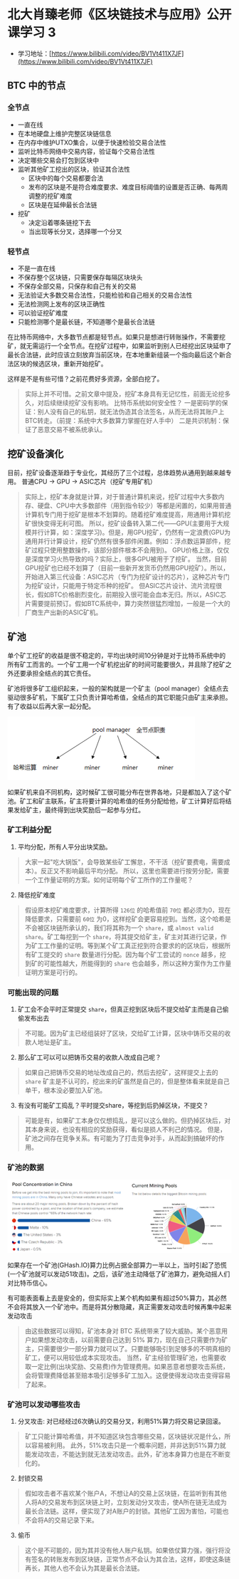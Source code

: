 # 北大肖臻老师《区块链技术与应用》公开课学习 3
* 学习地址：[https://www.bilibili.com/video/BV1Vt411X7JF](https://www.bilibili.com/video/BV1Vt411X7JF)

## BTC 中的节点

### 全节点
* 一直在线
* 在本地硬盘上维护完整区块链信息
* 在内存中维护UTXO集合，以便于快速检验交易合法性
* 监听比特币网络中交易内容，验证每个交易合法性
* 决定哪些交易会打包到区块中
* 监听其他矿工挖出的区块，验证其合法性
  * 区块中的每个交易都要合法
  * 发布的区块是不是符合难度要求、难度目标阈值的设置是否正确、每两周调整的挖矿难度
  * 区块是在延伸最长合法链
* 挖矿
  * 决定沿着哪条链挖下去
  * 当出现等长分叉，选择哪一个分叉

### 轻节点
* 不是一直在线
* 不保存整个区块链，只需要保存每隔区块块头
* 不保存全部交易，只保存和自己有关的交易
* 无法验证大多数交易合法性，只能检验和自己相关的交易合法性
* 无法检测网上发布的区块正确性
* 可以验证挖矿难度
* 只能检测哪个是最长链，不知道哪个是最长合法链

在比特币网络中，大多数节点都是轻节点。如果只是想进行转账操作，不需要挖矿，就无需运行一个全节点。在挖矿过程中，如果监听到别人已经挖出区块延申了最长合法链，此时应该立刻放弃当前区块，在本地重新组装一个指向最后这个新合法区块的候选区块，重新开始挖矿。

这样是不是有些可惜？之前花费好多资源，全部白挖了。
> 实际上并不可惜。之前文章中提及，挖矿本身具有无记忆性，前面无论挖多久，对后续继续挖矿没有影响。
比特币系统如何安全性？
> 一是密码学的保证：别人没有自己的私钥，就无法伪造其合法签名，从而无法将其账户上BTC转走。（前提：系统中大多数算力掌握在好人手中）
> 二是共识机制：保证了恶意交易不被系统承认。

## 挖矿设备演化
目前，挖矿设备逐渐趋于专业化，其经历了三个过程，总体趋势从通用到越来越专用。
普通CPU -> GPU -> ASIC芯片（挖矿专用矿机）
> 实际上，挖矿本身就是计算，对于普通计算机来说，挖矿过程中大多数内存、硬盘、CPU中大多数部件（用到指令较少）等都是闲置的，如果用普通计算机专门用于挖矿是根本不划算的。随着挖矿难度提高，用通用计算机挖矿很快变得无利可图。
> 所以，挖矿设备转入第二代——GPU(主要用于大规模并行计算，如：深度学习)。但是，用GPU挖矿，仍然有一定浪费(GPU为通用并行计算设计，挖矿仍然有很多部件闲置。例如：浮点数运算部件，挖矿过程只使用整数操作，该部分部件根本不会用到)。
GPU价格上涨，仅仅是深度学习火热导致的吗？实际上，很多GPU被用于了挖矿。
> 当然，目前GPU挖矿也已经不划算了（目前一些新开发货币仍然用GPU挖矿）。所以，开始进入第三代设备：ASIC芯片（专门为挖矿设计的芯片），这种芯片专门为挖矿设计，只能用于特定币种的挖矿。
> 但ASIC芯片设计、流片流程很长，假如BTC价格剧烈变化，前期投入很可能会血本无归。所以，ASIC芯片需要提前预订。假如BTC系统中，算力突然很猛烈增加，一般是一个大的厂商生产出新的ASIC矿机。

## 矿池
单个矿工挖矿的收益是很不稳定的，平均出块时间10分钟是对于比特币系统中的所有矿工而言的。一个矿工用一个矿机挖出矿的时间可能要很久，并且除了挖矿之外还要承担全结点的其它责任。

矿池将很多矿工组织起来，一般的架构就是一个矿主（pool manager）全结点去驱动很多矿机，下属矿工只负责计算哈希值，全结点的其它职能只由矿主来承担。有了收益以后再大家一起分配。

![](./imgs/manager.png)

如果矿机来自不同机构，这时候矿工很可能分布在世界各地，只是都加入了这个矿池。矿工和矿主联系，矿主将要计算的哈希值的任务分配给他，矿工计算好后将结果发给矿主，最终得到出块奖励后一起参与分红。

### 矿工利益分配
1. 平均分配，所有人平分出块奖励。
> 大家一起"吃大锅饭"，会导致某些矿工懈怠，不干活（挖矿要费电，需要成本）。反正又不影响最后平均分配。
> 所以，这里也需要进行按劳分配，需要一个工作量证明的方案。如何证明每个矿工所作的工作量呢？
2. 降低挖矿难度
> 假设原本挖矿难度要求，计算所得 `126位` 的哈希值前 `70位` 都必须为0，现在降低要求，只需要前 `60位` 为0，这样挖矿会更容易挖到。当然，这个哈希是不会被区块链所承认的，我们将其称为一个 `share`，或 `almost valid share`。矿工每挖到一个 `share`，将其提交给矿主，矿主对其进行记录，作为矿工工作量的证明。等到某个矿工真正挖到符合要求的的区块后，根据所有矿工提交的 `share` 数量进行分配。因为每个矿工尝试的 `nonce` 越多，挖到矿的可能性越大，所能得到的 `share` 也会越多，所以这种方案作为工作量证明方案是可行的。

### 可能出现的问题
1. 矿工会不会平时正常提交 `share`，但真正挖到区块后不提交给矿主而是自己偷偷发布出去
> 不可能。因为矿主已经组装好了区块，交给矿工计算，区块中铸币交易的收款人地址是矿主。
2. 那么矿工可以可以把铸币交易的收款人改成自己呢？
> 如果自己把铸币交易的地址改成自己的，然后去挖矿，这样提交上去的 `share` 矿主是不认可的，挖出来的矿虽然是自己的，但是整体看来就是自己单干，根本没必要加入矿池。
3. 有没有可能矿工捣乱？平时提交share，等挖到后扔掉区块，不提交？
> 可能是有，如果矿工本身仅仅想捣乱，是可以这么做的。但扔掉区块后，对其本身来说，也没有相应的奖励获得，看似是损人不利己的情况。
> 但是，矿池之间存在竞争关系。有可能为了打击竞争对手，从而起到搞破坏的作用。

### 矿池的数据
![](./imgs/pool.png)

如果存在一个矿池(GHash.IO)算力比例占据全部算力一半以上，当时引起了恐慌(一个矿池就可以发动51攻击)。之后，该矿池主动降低了矿池算力，避免动摇人们对比特币信心。

有可能表面看上去是安全的，但实际实上某个机构如果有超过50%算力，其必然不会将其放入一个矿池中。而是将其分散隐藏，真正需要发动攻击时候再集中起来发动攻击

> 由这些数据可以得知，矿池本身对 BTC 系统带来了较大威胁。某个恶意用户如果想发动攻击，以前需要自己达到 51% 算力，现在自己只需要作为矿主，只需要很少一部分算力就可以了。只要能够吸引到足够多的不明真相的矿工，便可以用较低成本实现攻击。
> 当然，矿主经验管理矿池，也需要收取一定比例(出块奖励、交易费)作为管理费用。如果恶意者想要攻击系统，会将管理费降低甚至赔本吸引足够多矿工加入。这便使得发动攻击变得容易了起来。

### 矿池可以发动哪些攻击
1. 分叉攻击: 对已经经过6次确认的交易分叉，利用51%算力将交易记录回滚。
> 矿工只能计算哈希值，并不知道区块包含哪些交易，区块链状况是什么，所以容易被利用。
> 此外，51%攻击只是一个概率问题，并非达到51%算力就能发动攻击，不能达到就无法发动攻击。此外，矿池本身算力也是在不断变化的。
2. 封锁交易
> 假如攻击者不喜欢某个账户A，不想让A的交易上区块链，在监听到有其他人将A的交易发布到区块链上时，立刻发动分叉攻击，使A所在链无法成为最长合法链。这样，便实现了对A账户的封锁。其他矿工因为害怕，可能也不会将A的交易记录下来。
3. 偷币
> 这个是不可能的，因为其并没有他人账户私钥。如果依仗算力强，强行将没有签名的转账发布到区块链，正常节点不会认为其合法，这样，即使这条链再长，其他人也不会认为其是最长合法链。